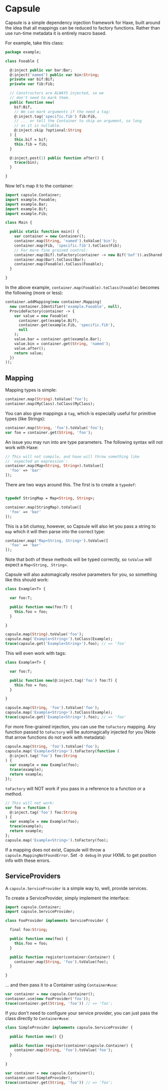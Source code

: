 Capsule
=======

Capsule is a simple dependency injection framework for Haxe, built around
the idea that all mappings can be reduced to factory functions. Rather than use
run-time metadata it is entirely macro based.

For example, take this class:

```haxe
package example;

class Fooable {

  @:inject public var bar:Bar;
  @:inject('named') public var bin:String;
  private var bif:Bif;
  private var fib:Fib;

  // Constructors are ALWAYS injected, so we 
  // don't need to mark them.
  public function new(
    bif:Bif,
    // We can mark arguments if the need a tag: 
    @:inject.tag('specific.fib') fib:Fib,
    // ... or tell the Container to skip an argument, so long
    // as it is nullable.
    @:inject.skip ?optional:String
  ) {
    this.bif = bif;
    this.fib = fib;
  }

  @:inject.post(1) public function after() {
    trace(bin);
  }

}

```

Now let's map it to the container:

```haxe
import capsule.Container;
import example.Fooable;
import example.Bar;
import example.Bif;
import example.Fib;

class Main {

  public static function main() {
    var container = new Container();
    container.map(String, 'named').toValue('bin');
    container.map(Fib, 'specific.fib').toClass(Fib);
    // For more fine grained control:
    container.map(Bif).toFactory(container -> new Bif('bof')).asShared();
    container.map(Bar).toClass(Bar);
    container.map(Fooable).toClass(Fooable);
  }

}

```

In the above example, `container.map(Fooable).toClass(Fooable)` becomes the following (more or less):

```haxe
container.addMapping(new container.Mapping(
  new container.Identifier('example.Fooable', null),
  ProvideFactory(container -> {
    var value = new Fooable(
      container.get(example.Bif),
      container.get(example.Fib, 'specific.fib'),
      null
    );
    value.bar = container.get(example.Bar);
    value.bin = container.get(String, 'named');
    value.after();
    return value;
  })
));
```

Mapping
-------

Mapping types is simple:

```haxe
container.map(String).toValue('foo');
container.map(MyClass).toClass(MyClass);
```

You can also give mappings a `tag`, which is especially useful
for primitive types (like Strings):

```haxe
container.map(String, 'foo').toValue('foo');
var foo = container.get(String, 'foo');
```

An issue you may run into are type parameters. The following syntax will not work
with Haxe:

```haxe
// This will not compile, and haxe will throw something like
// `expected an expression`:
container.map(Map<String, String>).toValue([
  'foo' => 'bar'
]);
```

There are two ways around this. The first is to create a `typedef`:

```haxe

typedef StringMap = Map<String, String>;

container.map(StringMap).toValue([
  'foo' => 'bar'
]);

```

This is a bit clumsy, however, so Capsule will also let you pass a string to `map` which it will then parse into the correct type:

```haxe
container.map('Map<String, String>').toValue([
  'foo' => 'bar'
]);
```

Note that both of these methods will be typed correctly, so
`toValue` will expect a `Map<String, String>`.

Capsule will also automagically resolve parameters for you, so
something like this should work:

```haxe
class Example<T> {

  var foo:T;

  public function new(foo:T) {
    this.foo = foo;
  }

}

capsule.map(String).toValue('foo');
capsule.map('Example<String>').toClass(Example);
trace(capsule.get('Example<String>').foo); // => 'foo'
```

This will even work with tags:

```haxe
class Example<T> {

  var foo:T;

  public function new(@:inject.tag('foo') foo:T) {
    this.foo = foo;
  }

}

capsule.map(String, 'foo').toValue('foo');
capsule.map('Example<String>').toClass(Example);
trace(capsule.get('Example<String>').foo); // => 'foo'
```

For more fine-grained injection, you can use the `toFactory` mapping.
Any function passed to `toFactory` will be automagically injected for
you (Note that arrow functions do not work with metadata):

```haxe
capsule.map(String, 'foo').toValue('foo');
capsule.map('Example<String>').toFactory(function (
  @:inject.tag('foo') foo:String
) {
  var example = new Example(foo);
  trace(example);
  return example;
});
```

`toFactory` will NOT work if you pass in a reference to a function or a method.

```haxe
// This will not work:
var foo = function (
  @:inject.tag('foo') foo:String
) {
  var example = new Example(foo);
  trace(example);
  return example;
};
capsule.map('Example<String>').toFactory(foo);
```

If a mapping does not exist, Capsule will throw a `capsule.MappingNotFoundError`. Set `-D debug` in your HXML to get position info with these errors.

ServiceProviders
----------------

A `capsule.ServiceProvider` is a simple way to, well, provide services.

To create a ServiceProvider, simply implement the interface:

```haxe
import capsule.Container;
import capsule.ServiceProvider;

class FooProvider implements ServiceProvider {

  final foo:String;

  public function new(foo) {
    this.foo = foo;
  }

  public function register(container:Container) {
    container.map(String, 'foo').toValue(foo);
  }

}
```

... and then pass it to a Container using `Container#use`:

```haxe
var container = new capsule.Container();
container.use(new FooProvider('foo'));
trace(container.get(String, 'foo')) // => 'foo';
```

If you don't need to configure your service provider, you can just pass the class directly to `Container#use`:

```haxe
class SimpleProvider implements capsule.ServiceProvider {

  public function new() {}

  public function register(container:capsule.Container) {
    container.map(String, 'foo').toValue('foo');
  }
  
}

var container = new capsule.Container();
container.use(SimpleProvider);
trace(container.get(String, 'foo')) // => 'foo';
```
